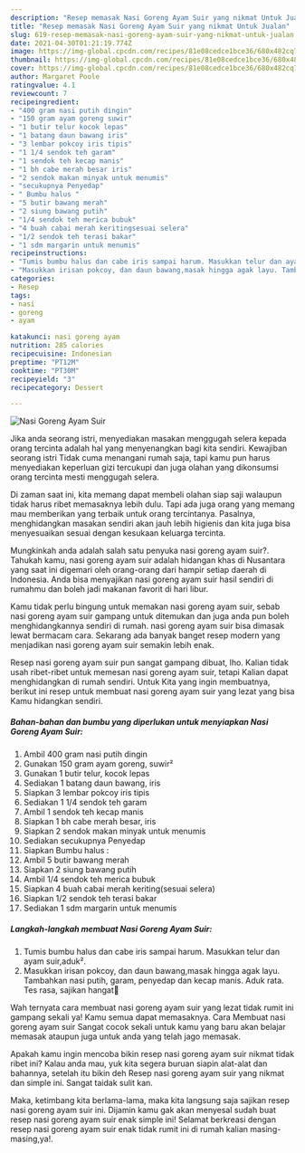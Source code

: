```yaml
---
description: "Resep memasak Nasi Goreng Ayam Suir yang nikmat Untuk Jualan"
title: "Resep memasak Nasi Goreng Ayam Suir yang nikmat Untuk Jualan"
slug: 619-resep-memasak-nasi-goreng-ayam-suir-yang-nikmat-untuk-jualan
date: 2021-04-30T01:21:19.774Z
image: https://img-global.cpcdn.com/recipes/81e08cedce1bce36/680x482cq70/nasi-goreng-ayam-suir-foto-resep-utama.jpg
thumbnail: https://img-global.cpcdn.com/recipes/81e08cedce1bce36/680x482cq70/nasi-goreng-ayam-suir-foto-resep-utama.jpg
cover: https://img-global.cpcdn.com/recipes/81e08cedce1bce36/680x482cq70/nasi-goreng-ayam-suir-foto-resep-utama.jpg
author: Margaret Poole
ratingvalue: 4.1
reviewcount: 7
recipeingredient:
- "400 gram nasi putih dingin"
- "150 gram ayam goreng suwir"
- "1 butir telur kocok lepas"
- "1 batang daun bawang iris"
- "3 lembar pokcoy iris tipis"
- "1 1/4 sendok teh garam"
- "1 sendok teh kecap manis"
- "1 bh cabe merah besar iris"
- "2 sendok makan minyak untuk menumis"
- "secukupnya Penyedap"
- " Bumbu halus "
- "5 butir bawang merah"
- "2 siung bawang putih"
- "1/4 sendok teh merica bubuk"
- "4 buah cabai merah keritingsesuai selera"
- "1/2 sendok teh terasi bakar"
- "1 sdm margarin untuk menumis"
recipeinstructions:
- "Tumis bumbu halus dan cabe iris sampai harum. Masukkan telur dan ayam suir,aduk²."
- "Masukkan irisan pokcoy, dan daun bawang,masak hingga agak layu. Tambahkan nasi putih, garam, penyedap dan kecap manis. Aduk rata. Tes rasa, sajikan hangat🤗"
categories:
- Resep
tags:
- nasi
- goreng
- ayam

katakunci: nasi goreng ayam 
nutrition: 285 calories
recipecuisine: Indonesian
preptime: "PT12M"
cooktime: "PT30M"
recipeyield: "3"
recipecategory: Dessert

---
```



![Nasi Goreng Ayam Suir](https://img-global.cpcdn.com/recipes/81e08cedce1bce36/680x482cq70/nasi-goreng-ayam-suir-foto-resep-utama.jpg)

Jika anda seorang istri, menyediakan masakan menggugah selera kepada orang tercinta adalah hal yang menyenangkan bagi kita sendiri. Kewajiban seorang istri Tidak cuma menangani rumah saja, tapi kamu pun harus menyediakan keperluan gizi tercukupi dan juga olahan yang dikonsumsi orang tercinta mesti menggugah selera.

Di zaman  saat ini, kita memang dapat membeli olahan siap saji walaupun tidak harus ribet memasaknya lebih dulu. Tapi ada juga orang yang memang mau memberikan yang terbaik untuk orang tercintanya. Pasalnya, menghidangkan masakan sendiri akan jauh lebih higienis dan kita juga bisa menyesuaikan sesuai dengan kesukaan keluarga tercinta. 



Mungkinkah anda adalah salah satu penyuka nasi goreng ayam suir?. Tahukah kamu, nasi goreng ayam suir adalah hidangan khas di Nusantara yang saat ini digemari oleh orang-orang dari hampir setiap daerah di Indonesia. Anda bisa menyajikan nasi goreng ayam suir hasil sendiri di rumahmu dan boleh jadi makanan favorit di hari libur.

Kamu tidak perlu bingung untuk memakan nasi goreng ayam suir, sebab nasi goreng ayam suir gampang untuk ditemukan dan juga anda pun boleh menghidangkannya sendiri di rumah. nasi goreng ayam suir bisa dimasak lewat bermacam cara. Sekarang ada banyak banget resep modern yang menjadikan nasi goreng ayam suir semakin lebih enak.

Resep nasi goreng ayam suir pun sangat gampang dibuat, lho. Kalian tidak usah ribet-ribet untuk memesan nasi goreng ayam suir, tetapi Kalian dapat menghidangkan di rumah sendiri. Untuk Kita yang ingin membuatnya, berikut ini resep untuk membuat nasi goreng ayam suir yang lezat yang bisa Kamu hidangkan sendiri.

<!--inarticleads1-->

##### Bahan-bahan dan bumbu yang diperlukan untuk menyiapkan Nasi Goreng Ayam Suir:

1. Ambil 400 gram nasi putih dingin
1. Gunakan 150 gram ayam goreng, suwir²
1. Gunakan 1 butir telur, kocok lepas
1. Sediakan 1 batang daun bawang, iris
1. Siapkan 3 lembar pokcoy iris tipis
1. Sediakan 1 1/4 sendok teh garam
1. Ambil 1 sendok teh kecap manis
1. Siapkan 1 bh cabe merah besar, iris
1. Siapkan 2 sendok makan minyak untuk menumis
1. Sediakan secukupnya Penyedap
1. Siapkan  Bumbu halus :
1. Ambil 5 butir bawang merah
1. Siapkan 2 siung bawang putih
1. Ambil 1/4 sendok teh merica bubuk
1. Siapkan 4 buah cabai merah keriting(sesuai selera)
1. Siapkan 1/2 sendok teh terasi bakar
1. Sediakan 1 sdm margarin untuk menumis




<!--inarticleads2-->

##### Langkah-langkah membuat Nasi Goreng Ayam Suir:

1. Tumis bumbu halus dan cabe iris sampai harum. Masukkan telur dan ayam suir,aduk².
1. Masukkan irisan pokcoy, dan daun bawang,masak hingga agak layu. Tambahkan nasi putih, garam, penyedap dan kecap manis. Aduk rata. Tes rasa, sajikan hangat🤗




Wah ternyata cara membuat nasi goreng ayam suir yang lezat tidak rumit ini gampang sekali ya! Kamu semua dapat memasaknya. Cara Membuat nasi goreng ayam suir Sangat cocok sekali untuk kamu yang baru akan belajar memasak ataupun juga untuk anda yang telah jago memasak.

Apakah kamu ingin mencoba bikin resep nasi goreng ayam suir nikmat tidak ribet ini? Kalau anda mau, yuk kita segera buruan siapin alat-alat dan bahannya, setelah itu bikin deh Resep nasi goreng ayam suir yang nikmat dan simple ini. Sangat taidak sulit kan. 

Maka, ketimbang kita berlama-lama, maka kita langsung saja sajikan resep nasi goreng ayam suir ini. Dijamin kamu gak akan menyesal sudah buat resep nasi goreng ayam suir enak simple ini! Selamat berkreasi dengan resep nasi goreng ayam suir enak tidak rumit ini di rumah kalian masing-masing,ya!.

